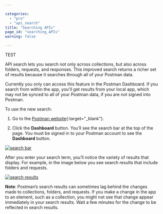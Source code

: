 ```yaml
---

categories:
  - "pro"
  - "api_search"
title: "Searching APIs"
page_id: "searching_APIs"
warning: false

---
```


TEST

API search lets you search not only across collections, but also across folders, requests, and responses. This improved search returns a richer set of results because it searches through all of your Postman data.

Currently you only can access this feature in the Postman Dashboard. If you search from within the app, you'll get results from your local app, which may not be synced to all of your Postman data, if you are not signed into Postman.  


To use the new search:

1. Go to the [Postman website](https://www.getpostman.com){:target="_blank"}.

2. Click the **Dashboard** button. You’ll see the search bar at the top of the page. You must be signed in to your Postman account to see the **Dashboard** button.

[![search bar](https://s3.amazonaws.com/postman-static-getpostman-com/postman-docs/API-search-bar.png)](https://s3.amazonaws.com/postman-static-getpostman-com/postman-docs/API-search-bar.png)

After you enter your search term, you’ll notice the variety of results that display. For example, in the image below you see search results that include folders and requests.

[![search results](https://s3.amazonaws.com/postman-static-getpostman-com/postman-docs/results-search-dashboard.png)](https://s3.amazonaws.com/postman-static-getpostman-com/postman-docs/results-search-dashboard.png)

**Note**: Postman’s search results can sometimes lag behind the changes made to collections, folders, and requests. If you make a change in the app to an element, such as a collection, you might not see that change appear immediately in your search results. Wait a few minutes for the change to be reflected in search results.

